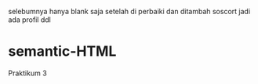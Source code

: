 selebumnya hanya blank saja setelah di perbaiki dan ditambah soscort jadi ada profil ddl 
# semantic-HTML
Praktikum 3
